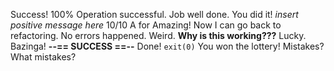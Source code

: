 Success!
100%
Operation successful.
Job well done.
You did it!
_insert positive message here_
10/10
A for Amazing!
Now I can go back to refactoring.
No errors happened. Weird.
**Why is this working???**
Lucky.
Bazinga!
**--== SUCCESS ==--**
Done!
`exit(0)`
You won the lottery!
Mistakes? What mistakes?

